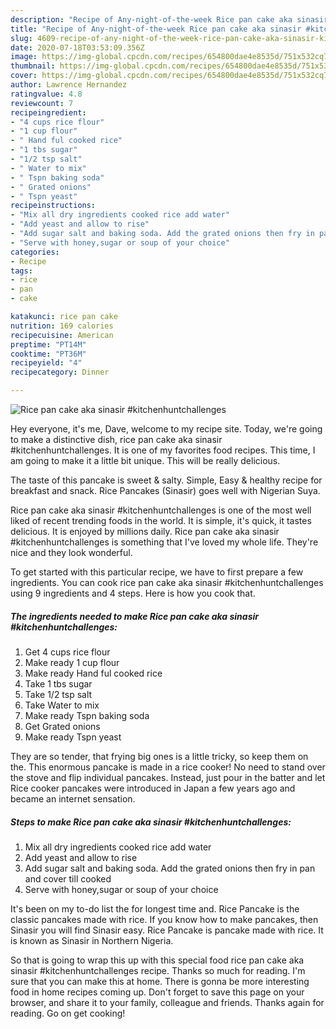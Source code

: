 ```yaml
---
description: "Recipe of Any-night-of-the-week Rice pan cake aka sinasir #kitchenhuntchallenges"
title: "Recipe of Any-night-of-the-week Rice pan cake aka sinasir #kitchenhuntchallenges"
slug: 4609-recipe-of-any-night-of-the-week-rice-pan-cake-aka-sinasir-kitchenhuntchallenges
date: 2020-07-18T03:53:09.356Z
image: https://img-global.cpcdn.com/recipes/654800dae4e8535d/751x532cq70/rice-pan-cake-aka-sinasir-kitchenhuntchallenges-recipe-main-photo.jpg
thumbnail: https://img-global.cpcdn.com/recipes/654800dae4e8535d/751x532cq70/rice-pan-cake-aka-sinasir-kitchenhuntchallenges-recipe-main-photo.jpg
cover: https://img-global.cpcdn.com/recipes/654800dae4e8535d/751x532cq70/rice-pan-cake-aka-sinasir-kitchenhuntchallenges-recipe-main-photo.jpg
author: Lawrence Hernandez
ratingvalue: 4.8
reviewcount: 7
recipeingredient:
- "4 cups rice flour"
- "1 cup flour"
- " Hand ful cooked rice"
- "1 tbs sugar"
- "1/2 tsp salt"
- " Water to mix"
- " Tspn baking soda"
- " Grated onions"
- " Tspn yeast"
recipeinstructions:
- "Mix all dry ingredients cooked rice add water"
- "Add yeast and allow to rise"
- "Add sugar salt and baking soda. Add the grated onions then fry in pan and cover till cooked"
- "Serve with honey,sugar or soup of your choice"
categories:
- Recipe
tags:
- rice
- pan
- cake

katakunci: rice pan cake 
nutrition: 169 calories
recipecuisine: American
preptime: "PT14M"
cooktime: "PT36M"
recipeyield: "4"
recipecategory: Dinner

---
```



![Rice pan cake aka sinasir #kitchenhuntchallenges](https://img-global.cpcdn.com/recipes/654800dae4e8535d/751x532cq70/rice-pan-cake-aka-sinasir-kitchenhuntchallenges-recipe-main-photo.jpg)

Hey everyone, it's me, Dave, welcome to my recipe site. Today, we're going to make a distinctive dish, rice pan cake aka sinasir #kitchenhuntchallenges. It is one of my favorites food recipes. This time, I am going to make it a little bit unique. This will be really delicious.

The taste of this pancake is sweet &amp; salty. Simple, Easy &amp; healthy recipe for breakfast and snack. Rice Pancakes (Sinasir) goes well with Nigerian Suya.

Rice pan cake aka sinasir #kitchenhuntchallenges is one of the most well liked of recent trending foods in the world. It is simple, it's quick, it tastes delicious. It is enjoyed by millions daily. Rice pan cake aka sinasir #kitchenhuntchallenges is something that I've loved my whole life. They're nice and they look wonderful.


To get started with this particular recipe, we have to first prepare a few ingredients. You can cook rice pan cake aka sinasir #kitchenhuntchallenges using 9 ingredients and 4 steps. Here is how you cook that.

<!--inarticleads1-->

##### The ingredients needed to make Rice pan cake aka sinasir #kitchenhuntchallenges:

1. Get 4 cups rice flour
1. Make ready 1 cup flour
1. Make ready  Hand ful cooked rice
1. Take 1 tbs sugar
1. Take 1/2 tsp salt
1. Take  Water to mix
1. Make ready  Tspn baking soda
1. Get  Grated onions
1. Make ready  Tspn yeast


They are so tender, that frying big ones is a little tricky, so keep them on the. This enormous pancake is made in a rice cooker! No need to stand over the stove and flip individual pancakes. Instead, just pour in the batter and let Rice cooker pancakes were introduced in Japan a few years ago and became an internet sensation. 

<!--inarticleads2-->

##### Steps to make Rice pan cake aka sinasir #kitchenhuntchallenges:

1. Mix all dry ingredients cooked rice add water
1. Add yeast and allow to rise
1. Add sugar salt and baking soda. Add the grated onions then fry in pan and cover till cooked
1. Serve with honey,sugar or soup of your choice


It&#39;s been on my to-do list the for longest time and. Rice Pancake is the classic pancakes made with rice. If you know how to make pancakes, then Sinasir you will find Sinasir easy. Rice Pancake is pancake made with rice. It is known as Sinasir in Northern Nigeria. 

So that is going to wrap this up with this special food rice pan cake aka sinasir #kitchenhuntchallenges recipe. Thanks so much for reading. I'm sure that you can make this at home. There is gonna be more interesting food in home recipes coming up. Don't forget to save this page on your browser, and share it to your family, colleague and friends. Thanks again for reading. Go on get cooking!
